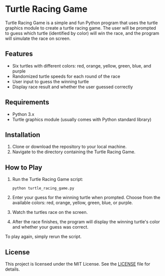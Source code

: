 # Turtle Racing Game

Turtle Racing Game is a simple and fun Python program that uses the turtle graphics module to create a turtle racing game. The user will be prompted to guess which turtle (identified by color) will win the race, and the program will simulate the race on screen.

## Features

- Six turtles with different colors: red, orange, yellow, green, blue, and purple
- Randomized turtle speeds for each round of the race
- User input to guess the winning turtle
- Display race result and whether the user guessed correctly

## Requirements

- Python 3.x
- Turtle graphics module (usually comes with Python standard library)

## Installation

1. Clone or download the repository to your local machine.
2. Navigate to the directory containing the Turtle Racing Game.

## How to Play

1. Run the Turtle Racing Game script:

   ```
   python turtle_racing_game.py
   ```

2. Enter your guess for the winning turtle when prompted. Choose from the available colors: red, orange, yellow, green, blue, or purple.
3. Watch the turtles race on the screen.
4. After the race finishes, the program will display the winning turtle's color and whether your guess was correct.

To play again, simply rerun the script.

## License

This project is licensed under the MIT License. See the [LICENSE](LICENSE) file for details.

